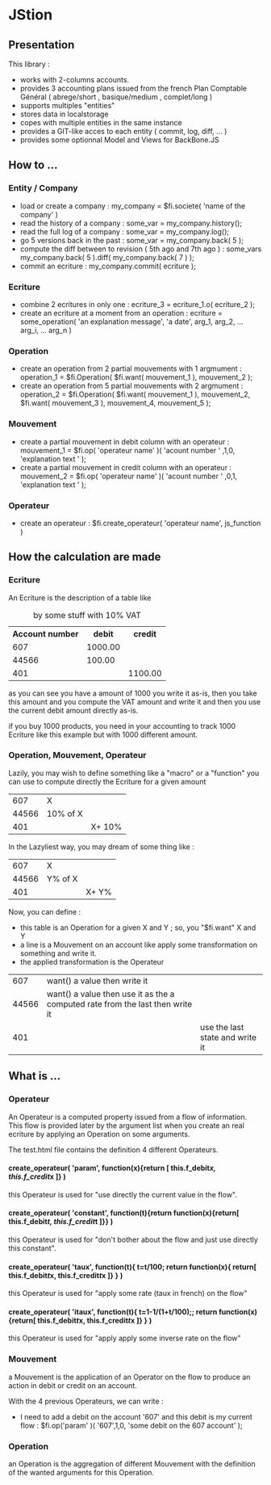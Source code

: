 JStion
===================


Presentation
------------

This library :
 - works with 2-columns accounts.
 - provides 3 accounting plans issued from the french Plan Comptable Général ( abrege/short , basique/medium , complet/long )
 - supports multiples "entities"
 - stores data in localstorage
 - copes with multiple entities in the same instance
 - provides a GIT-like acces to each entity ( commit, log, diff, ... )
 - provides some optionnal Model and Views for BackBone.JS


How to ...
----------

### Entity / Company

 - load or create a company :  my_company = $fi.societe( 'name of the company' )
 - read the history of a company : some_var = my_company.history();
 - read the full log of a company : some_var = my_company.log();
 - go 5 versions back in the past : some_var = my_company.back( 5 );
 - compute the diff between to revision ( 5th ago and 7th ago ) : some_vars my_company.back( 5 ).diff( my_company.back( 7 ) );
 - commit an ecriture : my_company.commit( ecriture );


### Ecriture

 - combine 2 ecritures in only one : ecriture_3 = ecriture_1.o( ecriture_2 );
 - create an ecriture at a moment from an operation : ecriture = some_operation( 'an explanation message', 'a date', arg_1, arg_2, ... arg_i, ... arg_n )


### Operation

 - create an operation from 2 partial mouvements with 1 argmument : operation_1 = $fi.Operation( $fi.want( mouvement_1 ), mouvement_2 );
 - create an operation from 5 partial mouvements with 2 argmument : operation_2 = $fi.Operation( $fi.want( mouvement_1 ), mouvement_2, $fi.want( mouvement_3 ), mouvement_4, mouvement_5 );


### Mouvement

 - create a partial mouvement in debit column with an operateur :	mouvement_1 = $fi.op( 'operateur name' )(	'acount number '	,1,0, 'explanation text ' );
 - create a partial mouvement in credit column with an operateur :	mouvement_2 = $fi.op( 'operateur name' )(	'acount number '	,0,1, 'explanation text ' );


### Operateur

 - create an operateur : $fi.create_operateur( 'operateur name', js_function )


How the calculation are made
----------------------------

### Ecriture

An Ecriture is the description of a table like 

<table>
	<caption>by some stuff with 10% VAT</caption>
	<tr><th>Account number</th><th>debit</th><th>credit</th></tr>
	<tr><td>607</td><td>1000.00</td><td></td></tr>
	<tr><td>44566</td><td>100.00</td><td></td></tr>
	<tr><td>401</td><td></td><td>1100.00</td></tr>
</table>

as you can see you have a amount of 1000 you write it as-is, then you take this amount and you compute the VAT amount and write it and then you use the current debit amount directly as-is.

if you buy 1000 products, you need in your accounting to track 1000 Ecriture like this example but with 1000 different amount.


### Operation, Mouvement, Operateur

Lazily, you may wish to define something like a "macro" or a "function" you can use to compute directly the Ecriture for a given amount

<table>
	<tr><td>607</td><td>X</td><td></td></tr>
	<tr><td>44566</td><td>10% of X</td><td></td></tr>
	<tr><td>401</td><td></td><td>X+ 10%</td></tr>
</table>

In the Lazyliest way, you may dream of some thing like :

<table>
	<tr><td>607</td><td>X</td><td></td></tr>
	<tr><td>44566</td><td>Y% of X</td><td></td></tr>
	<tr><td>401</td><td></td><td>X+ Y%</td></tr>
</table>

Now, you can define :

 - this table is an Operation for a given X and Y ; so, you "$fi.want" X and Y
 - a line is a Mouvement on an account like apply some transformation on something and write it.
 - the applied transformation is the Operateur

<table>
	<tr><td>607</td><td>want() a value then write it</td><td></td></tr>
	<tr><td>44566</td><td>want() a value then use it as the a computed rate from the last then write it</td><td></td></tr>
	<tr><td>401</td><td></td><td>use the last state and write it</td></tr>
</table>



What is ...
-----------


### Operateur

An Operateur is a computed property issued from a flow of information.
This flow is provided later by the argument list when you create an real ecriture by applying an Operation on some arguments.

The test.html file contains the definition 4 different Operateurs.


#### create_operateur( 'param', function(x){return [ this.f_debit*x, this.f_credit*x ]} )

this Operateur is used for "use directly the current value in the flow".


#### create_operateur( 'constant', function(t){return function(x){return[ this.f_debit*t, this.f_credit*t ]}} )

this Operateur is used for "don't bother about the flow and just use directly this constant".


#### create_operateur( 'taux', function(t){ t=t/100; return function(x){ return[ this.f_debit*t*x, this.f_credit*t*x ]} } )

this Operateur is used for "apply some rate (taux in french) on the flow"


#### create_operateur( 'itaux', function(t){ t=1-1/(1+t/100);; return function(x){return[ this.f_debit*t*x, this.f_credit*t*x ]} } )

this Operateur is used for "apply apply some inverse rate on the flow"


### Mouvement

a Mouvement is the application of an Operator on the flow to produce an action in debit or credit on an account.

With the 4 previous Operateurs, we can write :

- I need to add a debit on the account '607' and this debit is my current flow : $fi.op('param'	)( '607',1,0, 'some debit on the 607 account' );


### Operation

an Operation is the aggregation of different Mouvement with the definition of the wanted arguments for this Operation.
